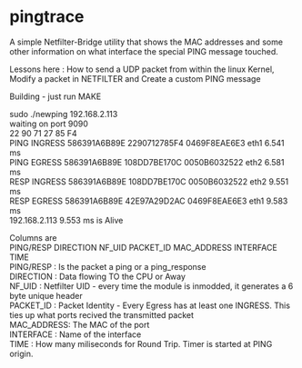 # pingtrace
A simple Netfilter-Bridge utility that shows the MAC addresses and some other
information on what interface the special PING message touched.

Lessons here : How to send a UDP packet from within the linux Kernel, Modify a packet in NETFILTER and Create a custom PING message


Building - just run MAKE 

sudo ./newping 192.168.2.113<br>
waiting on port 9090<br>
22 90 71 27 85 F4<br> 
PING INGRESS 586391A6B89E 2290712785F4 0469F8EAE6E3 eth1	6.541 ms<br>
PING EGRESS  586391A6B89E 108DD7BE170C 0050B6032522 eth2	6.581 ms<br>
RESP INGRESS 586391A6B89E 108DD7BE170C 0050B6032522 eth2	9.551 ms<br>
RESP EGRESS  586391A6B89E 42E97A29D2AC 0469F8EAE6E3 eth1	9.583 ms<br>
192.168.2.113 9.553 ms is Alive<br>

Columns are <br>
PING/RESP DIRECTION NF_UID PACKET_ID MAC_ADDRESS INTERFACE  TIME<br>
PING/RESP : Is the packet a ping or a ping_response<br>
DIRECTION : Data flowing TO the CPU or Away<br>
NF_UID    : Netfilter UID - every time the module is inmodded, it generates a 6 byte unique header<br> 
PACKET_ID : Packet Identity - Every Egress has at least one INGRESS. This ties up what ports recived the transmitted packet<br>
MAC_ADDRESS: The MAC of the port <br>
INTERFACE : Name of the interface<br>
TIME      : How many miliseconds for Round Trip. Timer is started at PING origin.<br>



